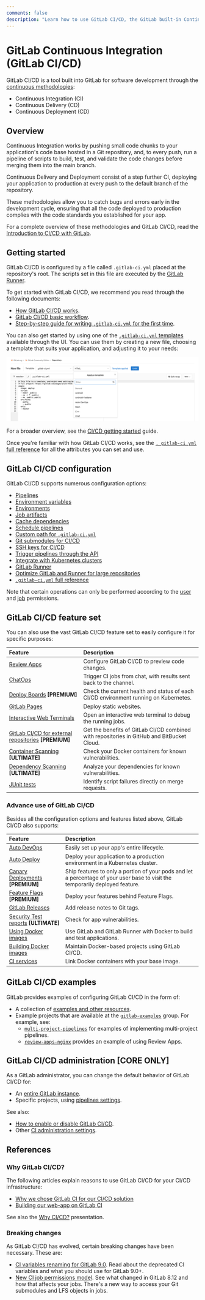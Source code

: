 ```yaml
---
comments: false
description: "Learn how to use GitLab CI/CD, the GitLab built-in Continuous Integration, Continuous Deployment, and Continuous Delivery toolset to build, test, and deploy your application."
---
```


# GitLab Continuous Integration (GitLab CI/CD)

GitLab CI/CD is a tool built into GitLab for software development
through the [continuous methodologies](introduction/index.md#introduction-to-cicd-methodologies):

- Continuous Integration (CI)
- Continuous Delivery (CD)
- Continuous Deployment (CD)

## Overview

Continuous Integration works by pushing small code chunks to your
application's code base hosted in a Git repository, and, to every
push, run a pipeline of scripts to build, test, and validate the
code changes before merging them into the main branch.

Continuous Delivery and Deployment consist of a step further CI,
deploying your application to production at every
push to the default branch of the repository.

These methodologies allow you to catch bugs and errors early in
the development cycle, ensuring that all the code deployed to
production complies with the code standards you established for
your app.

For a complete overview of these methodologies and GitLab CI/CD,
read the [Introduction to CI/CD with GitLab](introduction/index.md).

## Getting started

GitLab CI/CD is configured by a file called `.gitlab-ci.yml` placed
at the repository's root. The scripts set in this file are executed
by the [GitLab Runner](https://docs.gitlab.com/runner/).

To get started with GitLab CI/CD, we recommend you read through
the following documents:

- [How GitLab CI/CD works](introduction/index.md#how-gitlab-cicd-works).
- [GitLab CI/CD basic workflow](introduction/index.md#basic-cicd-workflow).
- [Step-by-step guide for writing `.gitlab-ci.yml` for the first time](../user/project/pages/getting_started_part_four.md).

You can also get started by using one of the
[`.gitlab-ci.yml` templates](https://gitlab.com/gitlab-org/gitlab-ce/tree/master/lib/gitlab/ci/templates)
available through the UI. You can use them by creating a new file,
choosing a template that suits your application, and adjusting it
to your needs:

![Use a .gitlab-ci.yml template](img/add_file_template_11_10.png)

For a broader overview, see the [CI/CD getting started](quick_start/README.md) guide.

Once you're familiar with how GitLab CI/CD works, see the
[`. gitlab-ci.yml` full reference](yaml/README.md)
for all the attributes you can set and use.

## GitLab CI/CD configuration

GitLab CI/CD supports numerous configuration options:

- [Pipelines](pipelines.md)
- [Environment variables](variables/README.md)
- [Environments](environments.md)
- [Job artifacts](../user/project/pipelines/job_artifacts.md)
- [Cache dependencies](caching/index.md)
- [Schedule pipelines](../user/project/pipelines/schedules.md)
- [Custom path for `.gitlab-ci.yml`](../user/project/pipelines/settings.md#custom-ci-config-path)
- [Git submodules for CI/CD](git_submodules.md)
- [SSH keys for CI/CD](ssh_keys/README.md)
- [Trigger pipelines through the API](triggers/README.md)
- [Integrate with Kubernetes clusters](../user/project/clusters/index.md)
- [GitLab Runner](https://docs.gitlab.com/runner/)
- [Optimize GitLab and Runner for large repositories](large_repositories/index.md)
- [`.gitlab-ci.yml` full reference](yaml/README.md)

Note that certain operations can only be performed according to the
[user](../user/permissions.md#gitlab-cicd-permissions) and [job](../user/permissions.md#job-permissions) permissions.

## GitLab CI/CD feature set

You can also use the vast GitLab CI/CD feature set to easily configure
it for specific purposes:

| Feature | Description |
|:--- |:--- |
| [Review Apps](review_apps/index.md) | Configure GitLab CI/CD to preview code changes. |
| [ChatOps](chatops/README.md) | Trigger CI jobs from chat, with results sent back to the channel. |
| [Deploy Boards](https://docs.gitlab.com/ee/user/project/deploy_boards.html) **[PREMIUM]** | Check the current health and status of each CI/CD environment running on Kubernetes. |
| [GitLab Pages](../user/project/pages/index.md) | Deploy static websites. |
| [Interactive Web Terminals](interactive_web_terminal/index.md) | Open an interactive web terminal to debug the running jobs. |
| [GitLab CI/CD for external repositories](https://docs.gitlab.com/ee/ci/ci_cd_for_external_repos/) **[PREMIUM]** | Get the benefits of GitLab CI/CD combined with repositories in GitHub and BitBucket Cloud. |
|[Container Scanning](https://docs.gitlab.com/ee/ci/examples/container_scanning.html) **[ULTIMATE]**| Check your Docker containers for known vulnerabilities. |
|[Dependency Scanning](https://docs.gitlab.com/ee/ci/examples/dependency_scanning.html) **[ULTIMATE]**| Analyze your dependencies for known vulnerabilities. |
|[JUnit tests](junit_test_reports.md)| Identify script failures directly on merge requests. |

### Advance use of GitLab CI/CD

Besides all the configuration options and features listed above,
GitLab CI/CD also supports:

| Feature | Description |
|:--- |:--- |
| [Auto DevOps](../topics/autodevops/index.md) | Easily set up your app's entire lifecycle. |
| [Auto Deploy](../topics/autodevops/index.md#auto-deploy) | Deploy your application to a production environment in a Kubernetes cluster. |
| [Canary Deployments](https://docs.gitlab.com/ee/user/project/canary_deployments.html) **[PREMIUM]** | Ship features to only a portion of your pods and let a percentage of your user base to visit the temporarily deployed feature. |
| [Feature Flags](https://docs.gitlab.com/ee/user/project/operations/feature_flags.html) **[PREMIUM]** | Deploy your features behind Feature Flags. |
| [GitLab Releases](../user/project/releases/index.md) | Add release notes to Git tags. |
| [Security Test reports](https://docs.gitlab.com/ee/user/project/merge_requests/#security-reports-ultimate) **[ULTIMATE]** | Check for app vulnerabilities. |
| [Using Docker images](docker/using_docker_images.md) | Use GitLab and GitLab Runner with Docker to build and test applications. |
| [Building Docker images](docker/using_docker_build.md) | Maintain Docker-based projects using GitLab CI/CD. |
| [CI services](services/README.md)| Link Docker containers with your base image. |

## GitLab CI/CD examples

GitLab provides examples of configuring GitLab CI/CD in the form of:

- A collection of [examples and other resources](examples/README.md).
- Example projects that are available at the [`gitlab-examples`](https://gitlab.com/gitlab-examples) group. For example, see:
  - [`multi-project-pipelines`](https://gitlab.com/gitlab-examples/multi-project-pipelines) for examples of implementing multi-project pipelines.
  - [`review-apps-nginx`](https://gitlab.com/gitlab-examples/review-apps-nginx/) provides an example of using Review Apps.

## GitLab CI/CD administration **[CORE ONLY]**

As a GitLab administrator, you can change the default behavior
of GitLab CI/CD for:

- An [entire GitLab instance](../user/admin_area/settings/continuous_integration.md).
- Specific projects, using [pipelines settings](../user/project/pipelines/settings.md).

See also:

- [How to enable or disable GitLab CI/CD](enable_or_disable_ci.md).
- Other [CI administration settings](../administration/index.md#continuous-integration-settings).

## References

### Why GitLab CI/CD?

The following articles explain reasons to use GitLab CI/CD
for your CI/CD infrastructure:

- [Why we chose GitLab CI for our CI/CD solution](https://about.gitlab.com/2016/10/17/gitlab-ci-oohlala/)
- [Building our web-app on GitLab CI](https://about.gitlab.com/2016/07/22/building-our-web-app-on-gitlab-ci/)

See also the [Why CI/CD?](https://docs.google.com/presentation/d/1OGgk2Tcxbpl7DJaIOzCX4Vqg3dlwfELC3u2jEeCBbDk) presentation.

### Breaking changes

As GitLab CI/CD has evolved, certain breaking changes have
been necessary. These are:

- [CI variables renaming for GitLab 9.0](variables/deprecated_variables.md#gitlab-90-renamed-variables). Read about the
  deprecated CI variables and what you should use for GitLab 9.0+.
- [New CI job permissions model](../user/project/new_ci_build_permissions_model.md).
  See what changed in GitLab 8.12 and how that affects your jobs.
  There's a new way to access your Git submodules and LFS objects in jobs.
